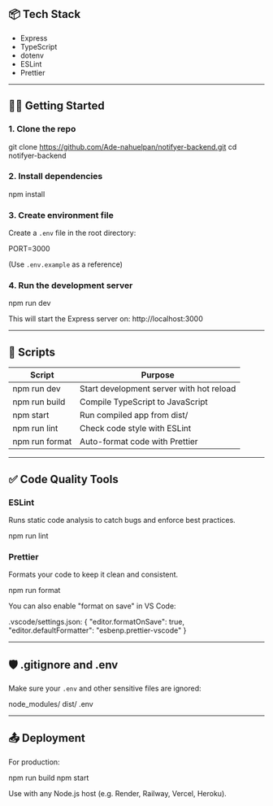 ## 📦 Tech Stack

- Express
- TypeScript
- dotenv
- ESLint
- Prettier

---

## 🧑‍💻 Getting Started

### 1. Clone the repo

git clone https://github.com/Ade-nahuelpan/notifyer-backend.git
cd notifyer-backend

### 2. Install dependencies

npm install

### 3. Create environment file

Create a `.env` file in the root directory:

PORT=3000

(Use `.env.example` as a reference)

### 4. Run the development server

npm run dev

This will start the Express server on: http://localhost:3000

---

## 🔧 Scripts

| Script          | Purpose                                    |
|-----------------|--------------------------------------------|
| npm run dev     | Start development server with hot reload   |
| npm run build   | Compile TypeScript to JavaScript           |
| npm start       | Run compiled app from dist/                |
| npm run lint    | Check code style with ESLint               |
| npm run format  | Auto-format code with Prettier             |

---

## ✅ Code Quality Tools

### ESLint

Runs static code analysis to catch bugs and enforce best practices.

npm run lint

### Prettier

Formats your code to keep it clean and consistent.

npm run format

You can also enable "format on save" in VS Code:

.vscode/settings.json:
{
  "editor.formatOnSave": true,
  "editor.defaultFormatter": "esbenp.prettier-vscode"
}

---

## 🛡️ .gitignore and .env

Make sure your `.env` and other sensitive files are ignored:

node_modules/
dist/
.env

---

## 📤 Deployment

For production:

npm run build
npm start

Use with any Node.js host (e.g. Render, Railway, Vercel, Heroku).


